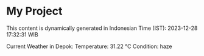 # My Project

This content is dynamically generated in Indonesian Time (IST): 2023-12-28 17:32:31 WIB


Current Weather in Depok:
Temperature: 31.22 °C
Condition: haze

